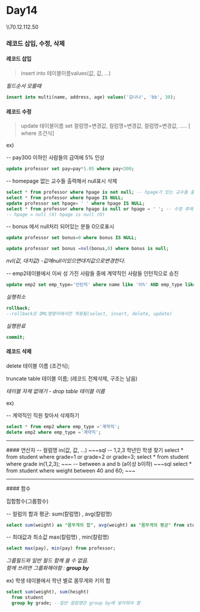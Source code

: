 # Day14
\\\\70.12.112.50
### 레코드 삽입, 수정, 삭제
#### 레코드 삽입
>insert into 테이블이름values(값, 값, ...)<br>

*필드순서 모를때*
~~~sql
insert into multi(name, address, age) values('김나나', 'bb', 30);
~~~

#### 레코드 수정
>update 테이블이름
set 컬럼명=변경값, 컬럼명=변경값, 컬럼명=변경값, .....
[ where 조건식]

ex)

-- pay300 이하인 사람들의 급여에 5% 인상
~~~sql
update professor set pay=pay*1.05 where pay<300;
~~~
-- homepage 없는 교수들 출력해서 null표시 삭제
~~~sql
select * from professor where hpage is not null; -- hpage가 있는 교수들 출력하기
select * from professor where hpage IS NULL;
update professor set hpage= ' ' where hpage IS NULL;
select * from professor where hpage is null or hpage = ' '; -- 수정 후에 홈페이지 없는 사람들 찾기
-- hpage = null (X) hpage is null (O)
~~~
-- bonus 에서 null처리 되어있는 분들 0으로표시
~~~sql
update professor set bonus=0 where bonus IS NULL;
~~~
~~~sql
update professor set bonus =nvl(bonus,0) where bonus is null;
~~~
*nvl(값, 대치값) -값에null이있으면대치값으로변경한다.*

-- emp2테이블에서 이씨 성 가진 사람들 중에 계약직인 사람들 인턴직으로 승진
~~~sql
update emp2 set emp_type='인턴직' where name like '이%' AND emp_type like '계약직';
~~~

*실행취소*
~~~sql
rollback;
--rollback은 DML명령어에서만 적용됨(select, insert, delete, update)
~~~
*실행완료*
~~~sql
commit;
~~~

#### 레코드 삭제
delete 테이블 이름 (조건식);

truncate table 테이블 이름; (레코드 전체삭제, 구조는 남음)

*테이블 자체 없애기 - drop table 테이블 이름*

ex)

-- 계약직인 직원 찾아서 삭제하기
~~~sql
select * from emp2 where emp_type ='계약직';
delete emp2 where emp_type ='계약직';
~~~

<hr>
#### 연산자
-- 컬럼명 in(값, 값, ...)
~~~sql
-- 1,2,3 학년인 학생 찾기
select * from student where grade=1 or grade=2 or grade=3;
select * from  student where grade in(1,2,3);
~~~
-- between a and b (a이상 b이하)
~~~sql
select * from student where weight between 40 and 60;
~~~
<hr>
#### 함수

집합함수(그룹함수)

-- 컬럼의 합과 평균: sum(칼럼명) , avg(칼럼명)
~~~sql
select sum(weight) as "몸무게의 합", avg(weight) as "몸무게의 평균" from student;
~~~

-- 최대값과 최소값 max(칼럼명) , min(칼럼명)
~~~sql
select max(pay), min(pay) from professor;
~~~
*그룹필드와 일반 필드 함께 쓸 수 없음. <br>
함께 쓰려면 그룹화해야함 :
**group by***

 ex) 학생 테이블에서 학년 별로 몸무게와 키의 합
~~~sql
select sum(weight), sum(height)
  from student
  group by grade; --일반 컬럼명은 group by에 넣어줘야 함
~~~
